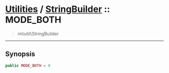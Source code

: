 # [Utilities](util.md) / [StringBuilder](util-StringBuilder.md) :: MODE_BOTH
 > im\util\StringBuilder
____

## Synopsis
```php
public MODE_BOTH = 0
```
